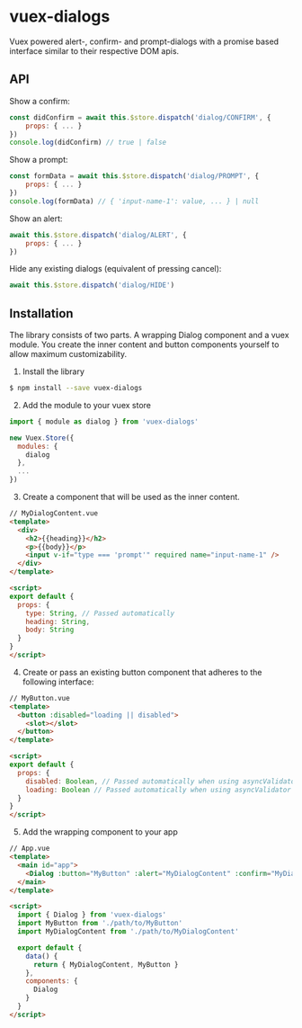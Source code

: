 vuex-dialogs
====
Vuex powered alert-, confirm- and prompt-dialogs with a promise based interface similar to their respective DOM apis.


API
-------------
Show a confirm:
```javascript
const didConfirm = await this.$store.dispatch('dialog/CONFIRM', {
    props: { ... }
})
console.log(didConfirm) // true | false
```
Show a prompt:
```javascript
const formData = await this.$store.dispatch('dialog/PROMPT', {
    props: { ... }
})
console.log(formData) // { 'input-name-1': value, ... } | null
```
Show an alert:
```javascript
await this.$store.dispatch('dialog/ALERT', {
    props: { ... }
})
```
Hide any existing dialogs (equivalent of pressing cancel):
```javascript
await this.$store.dispatch('dialog/HIDE')
```

Installation
-------------
The library consists of two parts. A wrapping Dialog component and a vuex module. You create the inner content and button components yourself to allow maximum customizability.

1. Install the library
```bash
$ npm install --save vuex-dialogs
```

2. Add the module to your vuex store
```javascript
import { module as dialog } from 'vuex-dialogs'

new Vuex.Store({
  modules: {
    dialog
  },
  ...
})
```
3. Create a component that will be used as the inner content.
```html
// MyDialogContent.vue
<template>
  <div>
    <h2>{{heading}}</h2>
    <p>{{body}}</p>
    <input v-if="type === 'prompt'" required name="input-name-1" />
  </div>
</template>

<script>
export default {
  props: {
    type: String, // Passed automatically
    heading: String,
    body: String
  }
}
</script>
```
4. Create or pass an existing button component that adheres to the following interface:
```html
// MyButton.vue
<template>
  <button :disabled="loading || disabled">
    <slot></slot>
  </button>
</template>

<script>
export default {
  props: {
    disabled: Boolean, // Passed automatically when using asyncValidator on prompts
    loading: Boolean // Passed automatically when using asyncValidator on prompts
  }
}
</script>
```

5. Add the wrapping component to your app 
<!-- -->
```html
// App.vue
<template>
  <main id="app">
    <Dialog :button="MyButton" :alert="MyDialogContent" :confirm="MyDialogContent" :prompt="MyDialogContent" />
  </main>
</template>

<script>
  import { Dialog } from 'vuex-dialogs'
  import MyButton from './path/to/MyButton'
  import MyDialogContent from './path/to/MyDialogContent'

  export default {
    data() {
      return { MyDialogContent, MyButton }
    },
    components: {
      Dialog
    }
  }
</script>
```